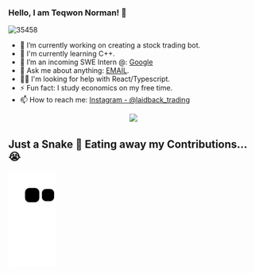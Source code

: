 ### Hello, I am Teqwon Norman! 👋

![35458](https://user-images.githubusercontent.com/73213667/195757540-9d45a2ff-4701-4a9c-83fd-2d84bed889b5.gif)


- 🔭 I’m currently working on creating a stock trading bot.
- 🎯 I'm currently learning C++.
- 🤔 I’m an incoming SWE Intern @</b>: [Google](https://www.google.com/)
- 💬 Ask me about anything</b>: <a href="mailto:teqwon.norman96@gmail.com">EMAIL</a>.
- 👨‍💻 I'm looking for help with React/Typescript.
- ⚡ Fun fact: I study economics on my free time.
- 📫 How to reach me: [Instagram - @laidback_trading](https://www.instagram.com/laidback_trading/)

<p align="center"><img src="https://github-readme-stats.vercel.app/api?username=Teqwon-Norman&show_icons=true&theme=great-gatsby" /></p>

        
## Just a Snake 🐍 Eating away my Contributions...😭
![snake gif](https://raw.githubusercontent.com/avinash-218/avinash-218/output/github-contribution-grid-snake.svg)

            
